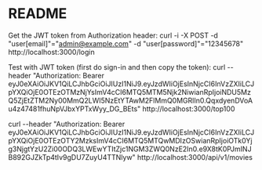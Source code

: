 # README

Get the JWT token from Authorization header:
curl -i -X POST -d "user[email]"="admin@example.com" -d "user[password]"="12345678" http://localhost:3000/login

Test with JWT token (first do sign-in and then copy the token):
curl --header "Authorization: Bearer eyJ0eXAiOiJKV1QiLCJhbGciOiJIUzI1NiJ9.eyJzdWIiOjEsInNjcCI6InVzZXIiLCJpYXQiOjE0OTEzOTMzNjYsImV4cCI6MTQ5MTM5Njk2NiwianRpIjoiNDU5MzQ5ZjEtZTM2Ny00MmQ2LWI5NzEtYTAwM2FlMmQ0MGRlIn0.QqxdyenDVoAu4z47481fhuNpVJbxYPTxWyy_DG_BEts" http://localhost:3000/top100

curl --header "Authorization: Bearer eyJ0eXAiOiJKV1QiLCJhbGciOiJIUzI1NiJ9.eyJzdWIiOjEsInNjcCI6InVzZXIiLCJpYXQiOjE0OTEzOTY2MzksImV4cCI6MTQ5MTQwMDIzOSwianRpIjoiOTk0Yjg3NjgtYzU2Zi00ODQ3LWEwYTItZjc1NGM3ZWQ0NzE2In0.e9X8tK0PJmINJB892GJZkTp4tIv9gDU7ZuyU4TTNlyw" http://localhost:3000/api/v1/movies